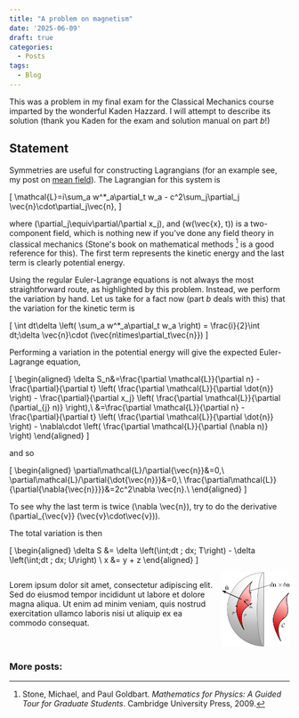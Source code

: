 ```yaml
---
title: "A problem on magnetism"
date: '2025-06-09'
draft: true
categories:
  - Posts
tags:
  - Blog
---
```


This was a problem in my final exam for the Classical Mechanics course imparted by the wonderful Kaden Hazzard. I will 
attempt to describe its solution (thank you Kaden for the exam and solution manual on part *b*!)

## Statement
Symmetries are useful for constructing Lagrangians (for an example see, my post on [mean field](../mean-field/)). The 
Lagrangian for this system is 

\[
\mathcal{L}=i\sum_a w^*_a\partial_t w_a - c^2\sum_j\partial_j \vec{n}\cdot\partial_j\vec{n},
\]

where \(\partial_j\equiv\partial/\partial x_j\), and \(w(\vec{x}, t)\) is a two-component field, which is nothing new if you've done any field theory in classical mechanics (Stone's book on mathematical methods [^1] is a good reference for this). The first term represents the kinetic energy and the last term is clearly potential energy. 

Using the regular Euler-Lagrange equations is not always the most straightforward route, as highlighted by this problem. Instead, we perform the variation by hand. Let us take for a fact now (part *b* deals with this) that the variation for the kinetic term is 

\[
  \int dt\delta \left(
    \sum_a w^*_a\partial_t w_a
  \right) = \frac{i}{2}\int dt\;\delta \vec{n}\cdot (\vec{n\times\partial_t\vec{n}})
\]

Performing a variation in the potential energy will give the expected Euler-Lagrange equation,

\[
\begin{aligned}
\delta S_n&=\frac{\partial \mathcal{L}}{\partial n} - \frac{\partial}{\partial t} \left( \frac{\partial \mathcal{L}}{\partial \dot{n}} \right) - \frac{\partial}{\partial x_j} \left( \frac{\partial \mathcal{L}}{\partial (\partial_{j} n)} \right),\\
&=\frac{\partial \mathcal{L}}{\partial n} - \frac{\partial}{\partial t} \left( \frac{\partial \mathcal{L}}{\partial \dot{n}} \right) - \nabla\cdot \left( \frac{\partial \mathcal{L}}{\partial (\nabla n)} \right)
\end{aligned}
\]

and so 

\[
\begin{aligned}
\partial\mathcal{L}/\partial{\vec{n}}&=0,\\
\partial\mathcal{L}/\partial{\dot{\vec{n}}}&=0,\\
\frac{\partial\mathcal{L}}{\partial{\nabla{\vec{n}}}}&=2c^2\nabla \vec{n}.\\
\end{aligned}
\]

To see why the last term is twice \(\nabla \vec{n}\), try to do the derivative \(\partial_{\vec{v}} (\vec{v}\cdot\vec{v})\).

The total variation is then

\[
\begin{aligned}
  \delta S &= \delta \left(\int\;dt \; dx\; T\right) - \delta \left(\int\;dt \; dx\; U\right) \\
  x &= y + z
\end{aligned} 
\]



<div style="display: flex; align-items: flex-start;">
  <div style="width: 75%;">
    <p>
      Lorem ipsum dolor sit amet, consectetur adipiscing elit. Sed do eiusmod tempor incididunt ut labore et dolore magna aliqua. 
      Ut enim ad minim veniam, quis nostrud exercitation ullamco laboris nisi ut aliquip ex ea commodo consequat.
    </p>
  </div>
  <div style="width: 25%; padding-left: 1em;">
    <img src="sphere_classical_final.svg" alt="Description" style="width: 100%;" />
  </div>
</div>

[^1]: Stone, Michael, and Paul Goldbart. *Mathematics for Physics: A Guided Tour for Graduate Students*. Cambridge University Press, 2009.

### More posts:
